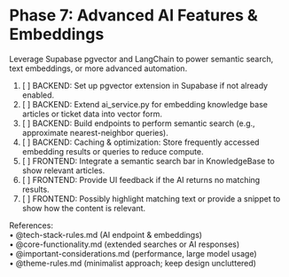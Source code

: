 # Phase 7: Advanced AI Features & Embeddings

Leverage Supabase pgvector and LangChain to power semantic search, text embeddings, or more advanced automation.

1. [ ] BACKEND: Set up pgvector extension in Supabase if not already enabled.  
2. [ ] BACKEND: Extend ai_service.py for embedding knowledge base articles or ticket data into vector form.  
3. [ ] BACKEND: Build endpoints to perform semantic search (e.g., approximate nearest-neighbor queries).  
4. [ ] BACKEND: Caching & optimization: Store frequently accessed embedding results or queries to reduce compute.  
5. [ ] FRONTEND: Integrate a semantic search bar in KnowledgeBase to show relevant articles.  
6. [ ] FRONTEND: Provide UI feedback if the AI returns no matching results.  
7. [ ] FRONTEND: Possibly highlight matching text or provide a snippet to show how the content is relevant.  

References:  
• @tech-stack-rules.md (AI endpoint & embeddings)  
• @core-functionality.md (extended searches or AI responses)  
• @important-considerations.md (performance, large model usage)  
• @theme-rules.md (minimalist approach; keep design uncluttered)
